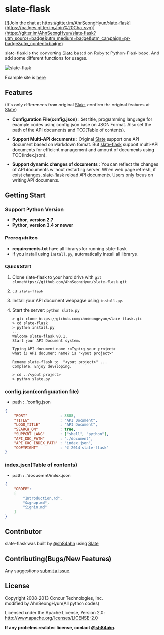 slate-flask 
========

[![Join the chat at https://gitter.im/AhnSeongHyun/slate-flask](https://badges.gitter.im/Join%20Chat.svg)](https://gitter.im/AhnSeongHyun/slate-flask?utm_source=badge&utm_medium=badge&utm_campaign=pr-badge&utm_content=badge)
  
slate-flask is the converting [Slate](http://tripit.github.io/slate) based on Ruby to Python-Flask base. And add some different functions for usages. 
  
![slate-flask](https://farm9.staticflickr.com/8562/15916154516_b5aacc6790_c.jpg) 
 
Example site is [here](http://ash84.net:8888)


Features
------------
(It's only differences from original [Slate](http://tripit.github.io/slate), confirm the original features at [Slate](http://tripit.github.io/slate))


- **Configuration File(config.json)**
: Set title, programming language for example codes using config.json base on JSON Format. Also set the path of the API documents and TOC(Table of contents).

- **Support Multi-API documents**
: Original [Slate](http://tripit.github.io/slate) support one API document based on Markdown format. But [slate-flask](https://github.com/AhnSeongHyun/slate-flask) support multi-API documents for efficient management and amount of documents using TOC(index.json).

- **Support dynamic changes of documents**
: You can reflect the changes of API documents without restarting server. When web page refresh, if exist changes, [slate-flask](https://github.com/AhnSeongHyun/slate-flask) reload API documents. Users only focus on writing API documents.
 

Getting Start
------------------------------

### Support Python Version 
  - **Python, version 2.7**
  - **Python, version 3.4 or newer**

### Prerequisites
 
 - **requirements.txt** have all librarys for running slate-flask
 - If you install using `install.py`, automatically install all librarys. 

### QuickStart 

 1. Clone slate-flask to your hard drive with `git clonehttps://github.com/AhnSeongHyun/slate-flask.git`
 2. `cd slate-flask`
 4. Install your API document webpagse using `install.py`. 
 5. Start the server: `python slate.py`

    ```shell
    > git clone https://github.com/AhnSeongHyun/slate-flask.git
    > cd slate-flask 
    > python install.py 
    ...
    Welcome slate-flask v0.1. 
    Start your API Document system.
    
    Typing API document name :<Typing your project>
    what is API document name? is "<yout project>"
    
    Rename slate-flask to  "<yout project>" ...
    Complete. Enjoy developing.
    
    > cd ../<yout project>
    > python slate.py 
    ```

### config.json(configuration file)
- path : ./config.json
```json
{
    "PORT"               : 8888,
    "TITLE"              : "API Document", 
    "LOGO_TITLE"         : "API Document",
    "SEARCH_ON"          : true, 
    "SUPPORT_LANG"       : ["shell", "python"],
    "API_DOC_PATH"       : "./document",
    "API_DOC_INDEX_PATH" : "index.json",
    "COPYRIGHT"          : "© 2014 slate-flask"
}
```

### index.json(Table of contents)
- path : ./docuemnt/index.json
```json
{
    "ORDER":
    [
        "Introduction.md",
        "Signup.md",
        "Signin.md"
    ]
}
```

Contributor
--------------------
slate-flask was built by [@sh84ahn](https://twitter.com/sh84ahn) using [Slate](http://tripit.github.io/slate)

Contributing(Bugs/New Features)
--------------------
Any suggestions [submit a issue](https://github.com/AhnSeongHyun/slate-flask/issues). 

License
--------------------
Copyright 2008-2013 Concur Technologies, Inc.  
modified by AhnSeongHyun(All python codes)

Licensed under the Apache License, Version 2.0: http://www.apache.org/licenses/LICENSE-2.0


**If any probelms realated license, contact [@sh84ahn](https://twitter.com/sh84ahn).**

